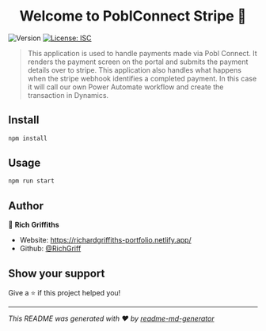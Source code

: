 <h1 align="center">Welcome to PoblConnect Stripe 👋</h1>
<p>
  <img alt="Version" src="https://img.shields.io/badge/version-1.0.0-blue.svg?cacheSeconds=2592000" />
  <a href="#" target="_blank">
    <img alt="License: ISC" src="https://img.shields.io/badge/License-ISC-yellow.svg" />
  </a>
</p>

> This application is used to handle payments made via Pobl Connect. It renders the payment screen on the portal and submits the payment details over to stripe. This application also handles what happens when the stripe webhook identifies a completed payment. In this case it will call our own Power Automate workflow and create the transaction in Dynamics.

## Install

```sh
npm install
```

## Usage

```sh
npm run start
```

## Author

👤 **Rich Griffiths**

* Website: https://richardgriffiths-portfolio.netlify.app/
* Github: [@RichGriff](https://github.com/RichGriff)

## Show your support

Give a ⭐️ if this project helped you!

***
_This README was generated with ❤️ by [readme-md-generator](https://github.com/kefranabg/readme-md-generator)_